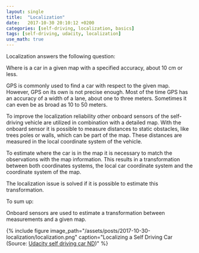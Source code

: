 ```yaml
---
layout: single
title:  "Localization"
date:   2017-10-30 20:10:12 +0200
categories: [self-driving, localization, basics]
tags: [self-driving, udacity, localization]
use_math: true
---
```


Localization answers the following question:

Where is a car in a given map with a specified accuracy, about 10 cm or less.

GPS is commonly used to find a car with respect to the given map. However, GPS on its own
is not precise enough. Most of the time GPS has an accuracy of a width of a lane, about one to three meters.
Sometimes it can even be as broad as 10 to 50 meters.

To improve the localization reliability other onboard sensors of the self-driving vehicle are utilized in combination with a detailed map.
With the onboard sensor it is possible to measure distances to static obstacles, like trees poles or walls, which can be part of the map. These distances are measured
in the local coordinate system of the vehicle.

To estimate where the car is in the map it is necessary to match the observations with the map information.
This results in a transformation between both coordinates systems, the local car coordinate system and the coordinate system of the map.

The localization issue is solved if it is possible to estimate this transformation.

To sum up:

Onboard sensors are used to estimate a transformation between measurements and a given map.




{% include figure image_path="/assets/posts/2017-10-30-localization/localization.png" caption="Localizing a Self Driving Car (Source: [Udacity self driving car ND](https://classroom.udacity.com/nanodegrees/nd013/parts/40f38239-66b6-46ec-ae68-03afd8a601c8/modules/2c318113-724b-4f9f-860c-cb334e6e4ad7/lessons/3b114d0b-36bd-4006-b48a-dcc6b1fb7d5d/concepts/0884e9b2-8b20-4b91-aa66-d7dbb665666d))" %}
